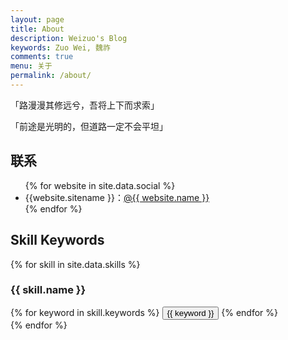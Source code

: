 ```yaml
---
layout: page
title: About
description: Weizuo's Blog 
keywords: Zuo Wei, 魏祚
comments: true
menu: 关于
permalink: /about/
---
```


「路漫漫其修远兮，吾将上下而求索」

「前途是光明的，但道路一定不会平坦」

## 联系

<ul>
{% for website in site.data.social %}
<li>{{website.sitename }}：<a href="{{ website.url }}" target="_blank">@{{ website.name }}</a></li>
{% endfor %}
</ul>


## Skill Keywords

{% for skill in site.data.skills %}
### {{ skill.name }}
<div class="btn-inline">
{% for keyword in skill.keywords %}
<button class="btn btn-outline" type="button">{{ keyword }}</button>
{% endfor %}
</div>
{% endfor %}
